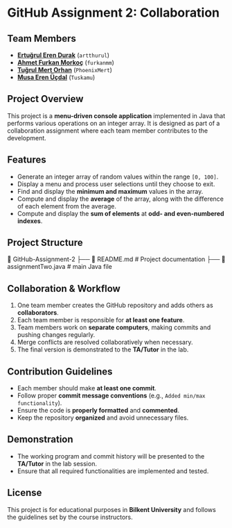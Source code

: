 # GitHub Assignment 2: Collaboration

## Team Members
- **[Ertuğrul Eren Durak](https://github.com/artthurul)** (`artthurul`)
- **[Ahmet Furkan Morkoç](https://github.com/furkanmm)** (`furkanmm`)
- **[Tuğrul Mert Orhan](https://github.com/PhoenixMert)** (`PhoenixMert`)
- **[Musa Eren Üçdal](https://github.com/Tuskamu)** (`Tuskamu`)

## Project Overview
This project is a **menu-driven console application** implemented in Java that performs various operations on an integer array. It is designed as part of a collaboration assignment where each team member contributes to the development.

## Features
- Generate an integer array of random values within the range `[0, 100]`.
- Display a menu and process user selections until they choose to exit.
- Find and display the **minimum and maximum** values in the array.
- Compute and display the **average** of the array, along with the difference of each element from the average.
- Compute and display the **sum of elements** at **odd- and even-numbered indexes**.

## Project Structure
📂 GitHub-Assignment-2
├── 📄 README.md         # Project documentation
├── 📄 assignmentTwo.java   # main Java file

## Collaboration & Workflow
1. One team member creates the GitHub repository and adds others as **collaborators**.
2. Each team member is responsible for **at least one feature**.
3. Team members work on **separate computers**, making commits and pushing changes regularly.
4. Merge conflicts are resolved collaboratively when necessary.
5. The final version is demonstrated to the **TA/Tutor** in the lab.

## Contribution Guidelines
- Each member should make **at least one commit**.
- Follow proper **commit message conventions** (e.g., `Added min/max functionality`).
- Ensure the code is **properly formatted** and **commented**.
- Keep the repository **organized** and avoid unnecessary files.

## Demonstration
- The working program and commit history will be presented to the **TA/Tutor** in the lab session.
- Ensure that all required functionalities are implemented and tested.

## License
This project is for educational purposes in **Bilkent University** and follows the guidelines set by the course instructors.
